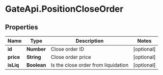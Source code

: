 # GateApi.PositionCloseOrder

## Properties
Name | Type | Description | Notes
------------ | ------------- | ------------- | -------------
**id** | **Number** | Close order ID | [optional] 
**price** | **String** | Close order price | [optional] 
**isLiq** | **Boolean** | Is the close order from liquidation | [optional] 


